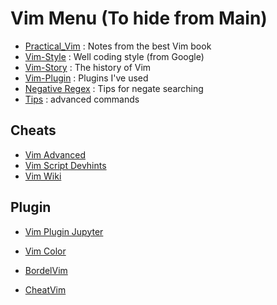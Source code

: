 # Vim Menu (To hide from Main)


* [Practical_Vim](Vim-Practical) : Notes from the best Vim book
* [Vim-Style](Vim-Style) : Well coding style (from Google)
* [Vim-Story](Vim-Story) : The history of Vim
* [Vim-Plugin](Vim-Plugin) : Plugins I've used
* [Negative Regex](V-negative-regex) : Tips for negate searching
* [Tips](Tips) : advanced commands

## Cheats

* [Vim Advanced](Cheat/Vim-Advanced)
* [Vim Script Devhints](Cheat/Vim-Script-Devhints)
* [Vim Wiki](Cheat/Vim-Wiki)


## Plugin

* [Vim Plugin Jupyter](Vim-Plugin-Jupyter)
* [Vim Color](Vim-Color)

* [BordelVim](BordelVim)
* [CheatVim](CheatVim)
